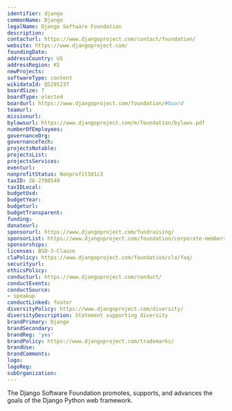 ```yaml
---
identifier: django
commonName: Django
legalName: Django Software Foundation
description:
contacturl: https://www.djangoproject.com/contact/foundation/
website: https://www.djangoproject.com/
foundingDate:
addressCountry: US
addressRegion: KS
newProjects:
softwareType: content
wikidataId: Q5285237
boardSize: 7
boardType: elected
boardurl: https://www.djangoproject.com/foundation/#board
teamurl:
missionurl:
bylawsurl: https://www.djangoproject.com/m/foundation/bylaws.pdf
numberOfEmployees:
governanceOrg:
governanceTech:
projectsNotable:
projectsList:
projectsServices:
eventurl:
nonprofitStatus: Nonprofit501c3
taxID: 26-2708549
taxIDLocal:
budgetUsd:
budgetYear:
budgeturl:
budgetTransparent:
funding:
donateurl:
sponsorurl: https://www.djangoproject.com/fundraising/
sponsorList: https://www.djangoproject.com/foundation/corporate-members/
sponsorships:
licenses: BSD-3-Clause
claPolicy: https://www.djangoproject.com/foundation/cla/faq/
securityurl:
ethicsPolicy:
conducturl: https://www.djangoproject.com/conduct/
conductEvents:
conductSource: 
- speakup
conductLinked: footer
diversityPolicy: https://www.djangoproject.com/diversity/
diversityDescription: Statement supporting diversity
brandPrimary: Django
brandSecondary:
brandReg: 'yes'
brandPolicy: https://www.djangoproject.com/trademarks/
brandUse:
brandComments:
logo:
logoReg:
subOrganization:
---
```


The Django Software Foundation promotes, supports, and advances the goals of the Django Python web framework.
